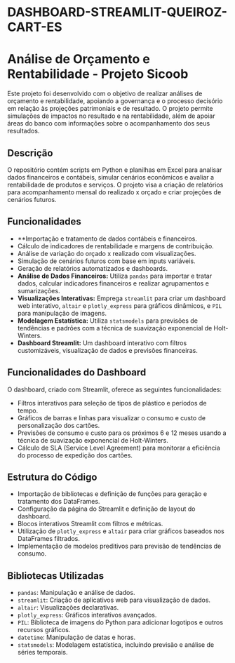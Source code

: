 # DASHBOARD-STREAMLIT-QUEIROZ-CART-ES
# Análise de Orçamento e Rentabilidade - Projeto Sicoob

Este projeto foi desenvolvido com o objetivo de realizar análises de orçamento e rentabilidade, apoiando a governança e o processo decisório em relação às projeções patrimoniais e de resultado. O projeto permite simulações de impactos no resultado e na rentabilidade, além de apoiar áreas do banco com informações sobre o acompanhamento dos seus resultados.

## Descrição

O repositório contém scripts em Python e planilhas em Excel para analisar dados financeiros e contábeis, simular cenários econômicos e avaliar a rentabilidade de produtos e serviços. O projeto visa a criação de relatórios para acompanhamento mensal do realizado x orçado e criar projeções de cenários futuros.

## Funcionalidades

- **Importação e tratamento de dados contábeis e financeiros.
- Cálculo de indicadores de rentabilidade e margens de contribuição.
- Análise de variação do orçado x realizado com visualizações.
- Simulação de cenários futuros com base em inputs variáveis.
- Geração de relatórios automatizados e dashboards.
- **Análise de Dados Financeiros:** Utiliza `pandas` para importar e tratar dados, calcular indicadores financeiros e realizar agrupamentos e sumarizações.
- **Visualizações Interativas:** Emprega `streamlit` para criar um dashboard web interativo, `altair` e `plotly_express` para gráficos dinâmicos, e `PIL` para manipulação de imagens.
- **Modelagem Estatística:** Utiliza `statsmodels` para previsões de tendências e padrões com a técnica de suavização exponencial de Holt-Winters.
- **Dashboard Streamlit:** Um dashboard interativo com filtros customizáveis, visualização de dados e previsões financeiras.

## Funcionalidades do Dashboard

O dashboard, criado com Streamlit, oferece as seguintes funcionalidades:

- Filtros interativos para seleção de tipos de plástico e períodos de tempo.
- Gráficos de barras e linhas para visualizar o consumo e custo de personalização dos cartões.
- Previsões de consumo e custo para os próximos 6 e 12 meses usando a técnica de suavização exponencial de Holt-Winters.
- Cálculo de SLA (Service Level Agreement) para monitorar a eficiência do processo de expedição dos cartões.

## Estrutura do Código

- Importação de bibliotecas e definição de funções para geração e tratamento dos DataFrames.
- Configuração da página do Streamlit e definição de layout do dashboard.
- Blocos interativos Streamlit com filtros e métricas.
- Utilização de `plotly_express` e `altair` para criar gráficos baseados nos DataFrames filtrados.
- Implementação de modelos preditivos para previsão de tendências de consumo.

## Bibliotecas Utilizadas

- `pandas`: Manipulação e análise de dados.
- `streamlit`: Criação de aplicativos web para visualização de dados.
- `altair`: Visualizações declarativas.
- `plotly_express`: Gráficos interativos avançados.
- `PIL`: Biblioteca de imagens do Python para adicionar logotipos e outros recursos gráficos.
- `datetime`: Manipulação de datas e horas.
- `statsmodels`: Modelagem estatística, incluindo previsão e análise de séries temporais.


